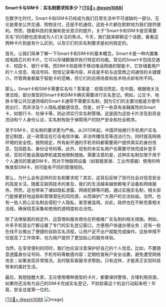**Smart卡与SIM卡：实名制要求知多少？[[TG💪+ @esim1088](https://t.me/s/esim1088)]**

在数字化时代，Smart卡和SIM卡已经成为我们日常生活中不可或缺的一部分。无论是乘坐公共交通、购物支付，还是手机通信，这些卡片都在默默地为我们提供便利。然而，随着科技的发展和安全意识的提升，关于“Smart卡和SIM卡是否需要实名”的问题也逐渐成为人们关注的焦点。今天，我们就来聊聊这个话题，看看这两种卡片到底有什么区别，以及它们的实名制要求是如何规定的。

首先，让我们简单了解一下Smart卡和SIM卡的基本概念。Smart卡是一种内置集成电路芯片的卡片，它可以存储数据并执行特定的功能。常见的Smart卡包括交通卡、校园卡、银行卡等。而SIM卡则是用于移动电话网络的智能卡，它存储着用户的个人信息、电话号码、短信记录等内容，并且是手机与运营商之间通信的关键媒介。尽管两者都属于智能卡的范畴，但它们的应用场景和技术特点却有所不同。

那么，Smart卡和SIM卡需要实名吗？答案是：视情况而定。在中国，根据相关法律法规，部分类型的Smart卡和SIM卡确实需要进行实名登记。例如，公交卡、地铁卡等公共交通领域的Smart卡通常不需要实名制，因为它们的主要功能是方便市民出行，而非涉及个人隐私或敏感信息。但是，对于一些具有金融属性的Smart卡，如银行卡、社保卡等，则必须实行实名制管理。这是因为这些卡片涉及到资金流动和个人身份认证，实名制有助于保障用户的财产安全和社会秩序。

至于SIM卡，实名制的要求更为严格。从2013年起，中国开始推行手机用户实名登记制度，这一政策旨在打击电信诈骗、非法传播信息等违法行为，同时提高网络环境的安全性。按照规定，所有新开通的手机号码都需要用户提供真实的身份信息，包括姓名、身份证号码等。此外，现有的未实名用户也需要尽快完成补登手续，否则可能会面临停机或其他限制措施。需要注意的是，这种实名制仅限于用于个人通讯的普通SIM卡，而对于物联网设备（如智能家居、工业传感器）使用的特殊类型SIM卡，则可能有不同的管理规则。

那么，为什么会有这样的实名制要求呢？其实，这背后反映了现代社会对信息安全的高度关注。随着互联网技术的普及，我们的生活越来越依赖电子设备和网络服务。然而，这也带来了诸如隐私泄露、网络犯罪等问题。通过实施实名制，相关部门能够更好地追踪和管理潜在的风险源，从而保护广大用户的合法权益。当然，也有一些人担心实名制会侵犯个人隐私，甚至被滥用。对此，政府也在不断完善相关法规，确保信息采集和使用的透明度和合法性。

除了法律层面的规定外，运营商和服务商也在积极推广实名制的相关措施。例如，许多手机营业厅都设置了专门的实名登记窗口，方便用户快速办理业务；还有一些在线平台推出了便捷的自助实名流程，让用户足不出户就能完成操作。这些举措不仅提高了工作效率，也为用户提供了更加贴心的服务体验。

当然，在享受便利的同时，我们也应该注意保护好自己的个人信息。比如，不要随意透露身份证号码、手机号码等敏感内容；定期检查账户安全设置，避免遭受网络攻击；如果发现异常情况，及时联系客服寻求帮助。只有这样，才能真正实现科技带来的美好生活。

最后，我想提醒大家，无论使用哪种类型的卡片，都要保持警惕，合理利用资源。如果你还没有为自己的SIM卡完成实名登记，不妨趁着这个机会行动起来吧！毕竟，安全总是第一位的。

[[TG💪+ @esim1088](https://t.me/s/esim1088) ![Image](https://i.postimg.cc/4NQfJmqS/Snipaste-2025-05-13-00-14-12.png)]